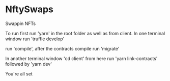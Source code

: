 # NftySwaps
Swappin NFTs

To run first run 'yarn' in the root folder as well as from client.
In one terminal window run 'truffle develop'

run 'compile', after the contracts compile run 'migrate'

In another terminal window 'cd client'
from here run 'yarn link-contracts'
followed by 'yarn dev'

You're all set
